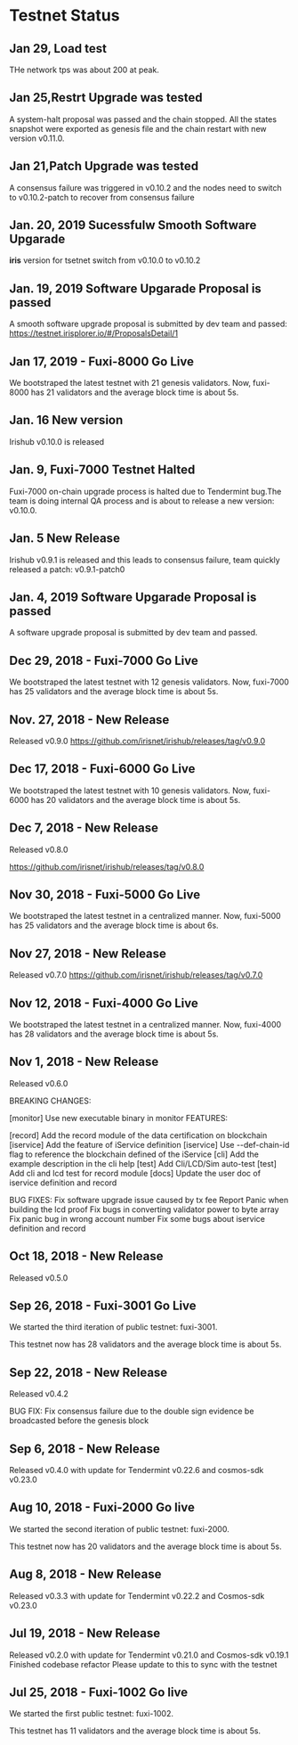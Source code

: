 # Testnet Status

## Jan 29, Load test

THe network tps was about 200 at peak.

## Jan 25,Restrt Upgrade was tested 
A system-halt proposal was passed and the chain stopped. All the states snapshot were exported as genesis file and the chain restart with new version v0.11.0.

## Jan 21,Patch Upgrade was tested 
A consensus failure was triggered in v0.10.2 and the nodes need to switch to v0.10.2-patch to recover from consensus failure

## Jan. 20, 2019 Sucessfulw Smooth Software Upgarade 
**iris** version for tsetnet switch from v0.10.0 to v0.10.2

## Jan. 19, 2019 Software Upgarade Proposal is passed
A smooth software upgrade proposal is submitted by dev team and passed: https://testnet.irisplorer.io/#/ProposalsDetail/1

## Jan 17, 2019 - Fuxi-8000 Go Live

We bootstraped the latest testnet with 21 genesis validators. Now, fuxi-8000 has 21 validators and the average block time is about 5s.
## Jan. 16  New version
Irishub v0.10.0 is released 

## Jan. 9, Fuxi-7000 Testnet Halted
Fuxi-7000 on-chain upgrade process is halted due to Tendermint bug.The team is doing internal QA process and is about to release a new version: v0.10.0. 

## Jan. 5  New Release
Irishub v0.9.1 is released and this leads to consensus failure, team quickly released a patch: v0.9.1-patch0

## Jan. 4, 2019 Software Upgarade Proposal is passed
A software upgrade proposal is submitted by dev team and passed.

## Dec 29, 2018 - Fuxi-7000 Go Live

We bootstraped the latest testnet with 12 genesis validators. Now, fuxi-7000 has 25 validators and the average block time is about 5s.

## Nov. 27, 2018 - New Release

Released v0.9.0
https://github.com/irisnet/irishub/releases/tag/v0.9.0
## Dec 17, 2018 - Fuxi-6000 Go Live

We bootstraped the latest testnet with 10 genesis validators. Now, fuxi-6000 has 20 validators and the average block time is about 5s.

## Dec 7, 2018 - New Release

Released v0.8.0

https://github.com/irisnet/irishub/releases/tag/v0.8.0

## Nov 30, 2018 - Fuxi-5000 Go Live

We bootstraped the latest testnet in a centralized manner. Now, fuxi-5000 has 25 validators and the average block time is about 6s.
## Nov 27, 2018 - New Release

Released v0.7.0
https://github.com/irisnet/irishub/releases/tag/v0.7.0


## Nov 12, 2018 - Fuxi-4000 Go Live

We bootstraped the latest testnet in a centralized manner. Now, fuxi-4000 has 28 validators and the average block time is about 5s.

## Nov 1, 2018 - New Release

Released v0.6.0

BREAKING CHANGES:

[monitor] Use new executable binary in monitor
FEATURES:

[record] Add the record module of the data certification on blockchain
[iservice] Add the feature of iService definition
[iservice] Use --def-chain-id flag to reference the blockchain defined of the iService
[cli] Add the example description in the cli help
[test] Add Cli/LCD/Sim auto-test
[test] Add cli and lcd test for record module
[docs] Update the user doc of iservice definition and record

BUG FIXES:
Fix software upgrade issue caused by tx fee
Report Panic when building the lcd proof
Fix bugs in converting validator power to byte array
Fix panic bug in wrong account number
Fix some bugs about iservice definition and record

## Oct 18, 2018 - New Release

Released v0.5.0


## Sep 26, 2018 - Fuxi-3001 Go Live

We started the third iteration of public testnet: fuxi-3001.

This testnet now has 28 validators and the average block time is about 5s. 

## Sep 22, 2018 - New Release

Released v0.4.2

BUG FIX: Fix consensus failure due to the double sign evidence be broadcasted before the genesis block

## Sep 6, 2018 - New Release

Released v0.4.0 with update for Tendermint v0.22.6 and cosmos-sdk v0.23.0

## Aug 10, 2018 - Fuxi-2000 Go live

We started the second iteration of public testnet: fuxi-2000.

This testnet now has 20 validators and the average block time is about 5s. 

## Aug 8, 2018 - New Release

Released v0.3.3 with update for Tendermint v0.22.2 and Cosmos-sdk v0.23.0

## Jul 19, 2018 - New Release

Released v0.2.0 with update for Tendermint v0.21.0 and Cosmos-sdk v0.19.1
Finished codebase refactor 
Please update to this to sync with the testnet

## Jul 25, 2018 - Fuxi-1002 Go live

We started the first public testnet: fuxi-1002.

This testnet has 11 validators and the average block time is about 5s. 

